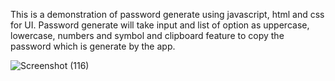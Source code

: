 This is a demonstration of password generate using javascript, html and css for UI. Password generate will take input and list of option as uppercase, lowercase, numbers and symbol and clipboard feature to copy the password  which is generate by the app.

![Screenshot (116)](https://github.com/Anuragroyan/password_generator_app/assets/38952781/38b0511e-7c21-45e0-a114-a27e244bc5a2)
